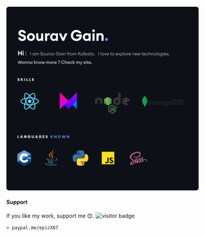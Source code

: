 <p align="center">
<img src="https://raw.githubusercontent.com/epicX67/epicX67/master/1.svg" width="max-content" height="auto"/>
</p>

#### Support
If you like my work, support me :blush:. ![visitor badge](https://visitor-badge.laobi.icu/badge?page_id=epicX67.epicX67)

	> paypal.me/epicX67
